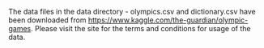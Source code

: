 The data files in the data directory - olympics.csv and dictionary.csv have been downloaded from https://www.kaggle.com/the-guardian/olympic-games. Please visit the site for the terms and conditions for usage of the data.
